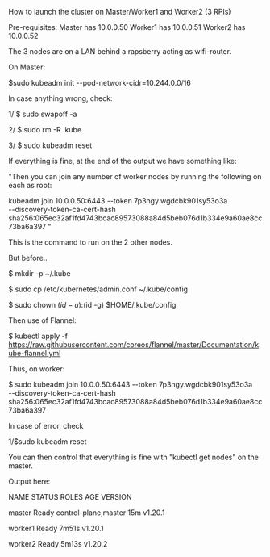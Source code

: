 How to launch the cluster on Master/Worker1 and Worker2 (3 RPIs)

Pre-requisites:
Master has 10.0.0.50
Worker1  has 10.0.0.51
Worker2 has 10.0.0.52

The 3 nodes are on a LAN behind a rapsberry acting as wifi-router.

On Master:

$sudo kubeadm init --pod-network-cidr=10.244.0.0/16

In case anything wrong, check:

1/ $ sudo swapoff -a

2/ $ sudo rm -R .kube

3/ $ sudo kubeadm reset

If everything is fine, at the end of the output we have something like:

"Then you can join any number of worker nodes by running the following on each as root:

kubeadm join 10.0.0.50:6443 --token 7p3ngy.wgdcbk901sy53o3a \
    --discovery-token-ca-cert-hash sha256:065ec32af1fd4743bcac89573088a84d5beb076d1b334e9a60ae8cc73ba6a397 "
    
 This is the command to run on the 2 other nodes.
 
 But before.. 
 
 $ mkdir -p ~/.kube
 
 $ sudo cp /etc/kubernetes/admin.conf ~/.kube/config
 
 $ sudo chown $(id -u):$(id -g) $HOME/.kube/config
 
 Then use of Flannel:
 
$ kubectl apply -f https://raw.githubusercontent.com/coreos/flannel/master/Documentation/kube-flannel.yml


 
 
 
 Thus, on worker:
 
$ sudo kubeadm join 10.0.0.50:6443 --token 7p3ngy.wgdcbk901sy53o3a \
    --discovery-token-ca-cert-hash sha256:065ec32af1fd4743bcac89573088a84d5beb076d1b334e9a60ae8cc73ba6a397 

In case of error, check

1/$sudo kubeadm reset

You can then control that everything is fine with "kubectl get nodes" on the master.

Output here:

NAME      STATUS   ROLES                  AGE     VERSION

master    Ready    control-plane,master   15m     v1.20.1

worker1   Ready    <none>                 7m51s   v1.20.1
    
worker2   Ready    <none>                 5m13s   v1.20.2
